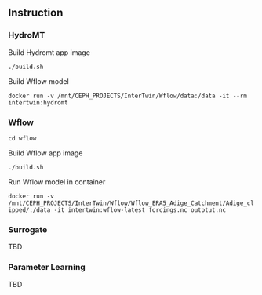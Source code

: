 
## Instruction


### HydroMT

Build Hydromt app image

`./build.sh`


Build Wflow model

`docker run -v /mnt/CEPH_PROJECTS/InterTwin/Wflow/data:/data -it --rm intertwin:hydromt`


### Wflow 

`cd wflow`

Build Wflow app image

`./build.sh`


Run Wflow model in container 


`docker run -v /mnt/CEPH_PROJECTS/InterTwin/Wflow/Wflow_ERA5_Adige_Catchment/Adige_clipped/:/data -it intertwin:wflow-latest forcings.nc outptut.nc`


### Surrogate

TBD

### Parameter Learning

TBD

